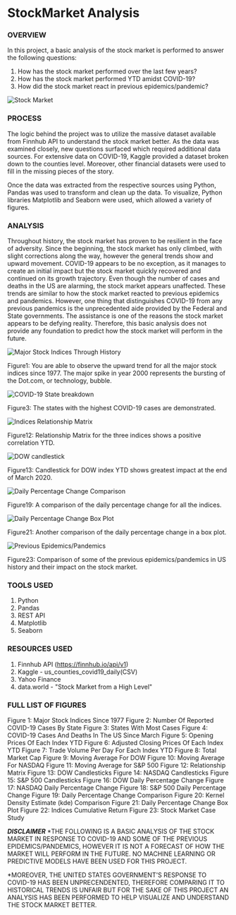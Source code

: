 # StockMarket Analysis

### OVERVIEW
In this project, a basic analysis of the stock market is performed to answer the following questions:

1. How has the stock market performed over the last few years?
2. How has the stock market performed YTD amidst COVID-19?
3. How did the stock market react in previous epidemics/pandemic?

![Stock Market](Figures/stockmarket.jpg)

### PROCESS
The logic behind the project was to utilize the massive dataset available from Finnhub API to understand the stock market better. As the data was examined closely, new questions surfaced which required additional data sources. For extensive data on COVID-19, Kaggle provided a dataset broken down to the counties level. Moreover, other financial datasets were used to fill in the missing pieces of the story.

Once the data was extracted from the respective sources using Python, Pandas was used to transform and clean up the data. To visualize, Python libraries Matplotlib and Seaborn were used, which allowed a variety of figures.

### ANALYSIS
Throughout history, the stock market has proven to be resilient in the face of adversity. Since the beginning, the stock market has only climbed, with slight corrections along the way, however the general trends show and upward movement. COVID-19 appears to be no exception, as it manages to create an initial impact but the stock market quickly recovered and continued on its growth trajectory. Even though the number of cases and deaths in the US are alarming, the stock market appears unaffected. These trends are similar to how the stock market reacted to previous epidemics and pandemics. However, one thing that distinguishes COVID-19 from any previous pandemics is the unprecedented aide provided by the Federal and State governments. The assistance is one of the reasons the stock market appears to be defying reality. Therefore, this basic analysis does not provide any foundation to predict how the stock market will perform in the future.

![Major Stock Indices Through History](Figures/Figure1.png)

Figure1: You are able to observe the upward trend for all the major stock indices since 1977. The major spike in year 2000 represents the bursting of the Dot.com, or technology, bubble.

![COVID-19 State breakdown](Figures/Figure3.png)

Figure3: The states with the highest COVID-19 cases are demonstrated.

![Indices Relationship Matrix](Figures/Figure12.png)

Figure12: Relationship Matrix for the three indices shows a positive correlation YTD.

![DOW candlestick](Figures/Figure13.png)

Figure13: Candlestick for DOW index YTD shows greatest impact at the end of March 2020.

![Daily Percentage Change Comparison](Figures/Figure19.png)

Figure19: A comparison of the daily percentage change for all the indices.

![Daily Percentage Change Box Plot](Figures/Figure21.png)

Figure21: Another comparison of the daily percentage change in a box plot.

![Previous Epidemics/Pandemics](Figures/Figure23.png)

Figure23: Comparison of some of the previous epidemics/pandemics in US history and their impact on the stock market.

### TOOLS USED
1. Python
2. Pandas
3. REST API
4. Matplotlib
5. Seaborn

### RESOURCES USED
1. Finnhub API (https://finnhub.io/api/v1)
2. Kaggle - us_counties_covid19_daily(CSV)
3. Yahoo Finance
4. data.world - "Stock Market from a High Level"

### FULL LIST OF FIGURES
Figure 1: Major Stock Indices Since 1977
Figure 2: Number Of Reported COVID-19 Cases By State
Figure 3: States With Most Cases
Figure 4: COVID-19 Cases And Deaths In The US Since March
Figure 5: Opening Prices Of Each Index YTD
Figure 6: Adjusted Closing Prices Of Each Index YTD
Figure 7: Trade Volume Per Day For Each Index YTD
Figure 8: Total Market Cap
Figure 9: Moving Average For DOW
Figure 10: Moving Average For NASDAQ
Figure 11: Moving Average for S&P 500
Figure 12: Relationship Matrix
Figure 13: DOW Candlesticks
Figure 14: NASDAQ Candlesticks
Figure 15: S&P 500 Candlesticks
Figure 16: DOW Daily Percentage Change
Figure 17: NASDAQ Daily Percentage Change
Figure 18: S&P 500 Daily Percentage Change
Figure 19: Daily Percentage Change Comparison
Figure 20: Kernel Density Estimate (kde) Comparison
Figure 21: Daily Percentage Change Box Plot
Figure 22: Indices Cumulative Return
Figure 23: Stock Market Case Study

***DISCLAIMER***
*THE FOLLOWING IS A BASIC ANALYSIS OF THE STOCK MARKET IN RESPONSE TO COVID-19 AND SOME OF THE PREVIOUS EPIDEMICS/PANDEMICS, HOWEVER IT IS NOT A FORECAST OF HOW THE MARKET WILL PERFORM IN THE FUTURE. NO MACHINE LEARNING OR PREDICTIVE MODELS HAVE BEEN USED FOR THIS PROJECT.

*MOREOVER, THE UNITED STATES GOVERNMENT'S RESPONSE TO COVID-19 HAS BEEN UNPRECENDENTED, THEREFORE COMPARING IT TO HISTORICAL TRENDS IS UNFAIR BUT FOR THE SAKE OF THIS PROJECT AN ANALYSIS HAS BEEN PERFORMED TO HELP VISUALIZE AND UNDERSTAND THE STOCK MARKET BETTER.
